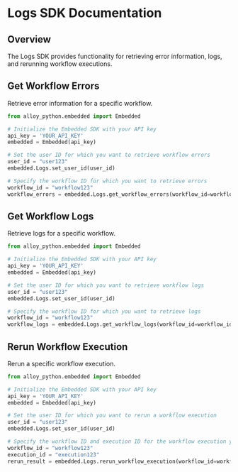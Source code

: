 # Logs SDK Documentation

## Overview

The Logs SDK provides functionality for retrieving error information, logs, and rerunning workflow executions.

## Get Workflow Errors

Retrieve error information for a specific workflow.

```python
from alloy_python.embedded import Embedded

# Initialize the Embedded SDK with your API key
api_key = 'YOUR_API_KEY'
embedded = Embedded(api_key)

# Set the user ID for which you want to retrieve workflow errors
user_id = "user123"
embedded.Logs.set_user_id(user_id)

# Specify the workflow ID for which you want to retrieve errors
workflow_id = "workflow123"
workflow_errors = embedded.Logs.get_workflow_errors(workflow_id=workflow_id)
```

## Get Workflow Logs

Retrieve logs for a specific workflow.

```python
from alloy_python.embedded import Embedded

# Initialize the Embedded SDK with your API key
api_key = 'YOUR_API_KEY'
embedded = Embedded(api_key)

# Set the user ID for which you want to retrieve workflow logs
user_id = "user123"
embedded.Logs.set_user_id(user_id)

# Specify the workflow ID for which you want to retrieve logs
workflow_id = "workflow123"
workflow_logs = embedded.Logs.get_workflow_logs(workflow_id=workflow_id)
```

## Rerun Workflow Execution

Rerun a specific workflow execution.

```python
from alloy_python.embedded import Embedded

# Initialize the Embedded SDK with your API key
api_key = 'YOUR_API_KEY'
embedded = Embedded(api_key)

# Set the user ID for which you want to rerun a workflow execution
user_id = "user123"
embedded.Logs.set_user_id(user_id)

# Specify the workflow ID and execution ID for the workflow execution you want to rerun
workflow_id = "workflow123"
execution_id = "execution123"
rerun_result = embedded.Logs.rerun_workflow_execution(workflow_id=workflow_id, execution_id=execution_id)
```
